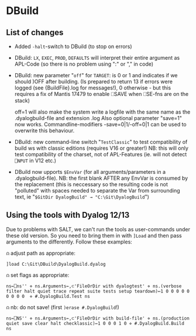 # DBuild

## List of changes

* Added `-halt`-switch to DBuild (to stop on errors)

* DBuild: `LX`, `EXEC`, `PROD`, `DEFAULTS` will interpret their entire argument as APL-Code (so there is no problem using ":" or "," in code)

* DBuild: new parameter "`off`" for `TARGET`: is 0 or 1 and indicates if we should )OFF after building. (Is prepared to return 13 if errors were logged (see {BuildFile}.log for messages!), 0 otherwise - but this requires a fix of Mantis 17479 to enable ⎕SAVE 
when ⎕SE-fns are on the stack)

  off=1 will also make the system write a logfile with the same name as the .dyalogbuild-file and extension .log
  Also optional parameter "save=1" now works. Commandline-modifiers -save=0|1/-off=0|1 can be used to overwrite this behaviour.

* DBuild: new command-line switch "`TestClassic`" to test compatibility of build ws with classic editions (requires V16 or greater!)
  NB: this will only test compatibility of the charset, not of APL-Features (ie. will not detect `⎕NPUT` in V12 etc.)

* DBuild now upports `$EnvVar` (for all arguments/parameters in a .dyalogbuild-file). NB: the first blank AFTER any EnvVar is consumed
  by the replacement (this is neccessary so the resulting code is not "polluted" with spaces needed to separate the Var from
  surrounding text, ie "`$GitDir DyalogBuild" → "C:\Git\DyalogBuild`")

## Using the tools with Dyalog 12/13

Due to problems with SALT, we can't run the tools as user-commands under these old version. So you need to bring them in with `]Load` and then pass arguments to the differently.
Follow these examples:

⍝ adjust path as appropriate:

`]load C:\Git\DBuild\DyalogBuild.dyalog`

⍝ set flags as appropriate:

`ns←⎕ns'' ⋄ ns.Arguments←,⊂'FileOrDir with dyalogtest' ⋄ ns.(verbose filter halt quiet trace repeat suite tests setup teardown)←1 0 0 0 0 0 0 0 0 0  ⋄ #.DyalogBuild.Test ns`

⍝ nb: do not save! (first `)erase #.DyalogBuild`!)

`ns←⎕NS'' ⋄ ns.Arguments←,⊂'FileOrDir with build-file' ⋄ ns.(production quiet save clear halt checklassic)←1 0 0 0 1 0 ⋄ #.DyalogBuild.Build ns`
